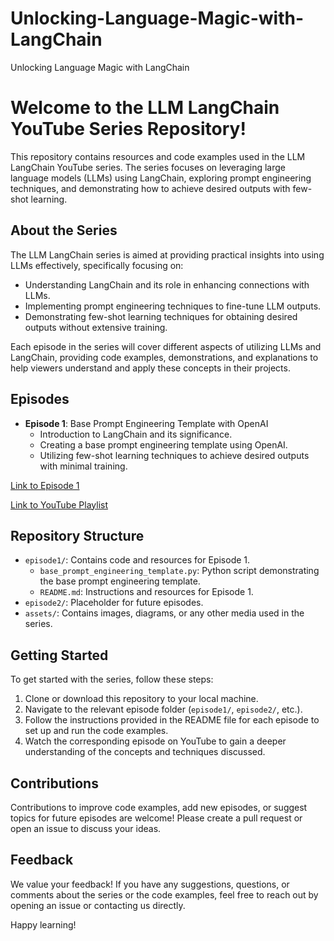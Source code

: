 # Unlocking-Language-Magic-with-LangChain
Unlocking Language Magic with LangChain

# Welcome to the LLM LangChain YouTube Series Repository!

This repository contains resources and code examples used in the LLM LangChain YouTube series. The series focuses on leveraging large language models (LLMs) using LangChain, exploring prompt engineering techniques, and demonstrating how to achieve desired outputs with few-shot learning.

## About the Series

The LLM LangChain series is aimed at providing practical insights into using LLMs effectively, specifically focusing on:

- Understanding LangChain and its role in enhancing connections with LLMs.
- Implementing prompt engineering techniques to fine-tune LLM outputs.
- Demonstrating few-shot learning techniques for obtaining desired outputs without extensive training.

Each episode in the series will cover different aspects of utilizing LLMs and LangChain, providing code examples, demonstrations, and explanations to help viewers understand and apply these concepts in their projects.

## Episodes

- **Episode 1**: Base Prompt Engineering Template with OpenAI
  - Introduction to LangChain and its significance.
  - Creating a base prompt engineering template using OpenAI.
  - Utilizing few-shot learning techniques to achieve desired outputs with minimal training.

[Link to Episode 1](#)

[Link to YouTube Playlist](#)

## Repository Structure

- `episode1/`: Contains code and resources for Episode 1.
  - `base_prompt_engineering_template.py`: Python script demonstrating the base prompt engineering template.
  - `README.md`: Instructions and resources for Episode 1.
- `episode2/`: Placeholder for future episodes.
- `assets/`: Contains images, diagrams, or any other media used in the series.

## Getting Started

To get started with the series, follow these steps:

1. Clone or download this repository to your local machine.
2. Navigate to the relevant episode folder (`episode1/`, `episode2/`, etc.).
3. Follow the instructions provided in the README file for each episode to set up and run the code examples.
4. Watch the corresponding episode on YouTube to gain a deeper understanding of the concepts and techniques discussed.

## Contributions

Contributions to improve code examples, add new episodes, or suggest topics for future episodes are welcome! Please create a pull request or open an issue to discuss your ideas.

## Feedback

We value your feedback! If you have any suggestions, questions, or comments about the series or the code examples, feel free to reach out by opening an issue or contacting us directly.

Happy learning!
